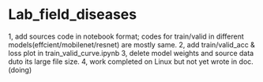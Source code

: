 # Lab_field_diseases
1, add sources code in notebook format; codes for  train/valid  in different models(effcient/mobilenet/resnet) are  mostly same.
2, add train/valid_acc & loss   plot in train_valid_curve.ipynb 
3, delete model weights and source data duto its large file size.
4, work completed on Linux but not yet wrote in doc. (doing)
